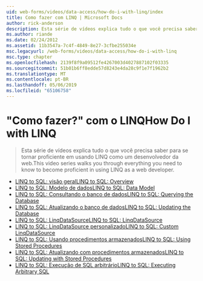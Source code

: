 ```yaml
---
uid: web-forms/videos/data-access/how-do-i-with-linq/index
title: Como fazer com LINQ | Microsoft Docs
author: rick-anderson
description: Esta série de vídeos explica tudo o que você precisa saber para se tornar proficiente em usando LINQ como um desenvolvedor da web.
ms.author: riande
ms.date: 02/24/2012
ms.assetid: 11b3547a-7c4f-4849-8e27-3cfbe255034e
msc.legacyurl: /web-forms/videos/data-access/how-do-i-with-linq
msc.type: chapter
ms.openlocfilehash: 2139f8f9a09512fe4267003d4027887102f03335
ms.sourcegitcommit: 51b01b6ff8edde57d8243e4da28c9f1e7f1962b2
ms.translationtype: MT
ms.contentlocale: pt-BR
ms.lasthandoff: 05/06/2019
ms.locfileid: "65106758"
---
```

# <a name="how-do-i-with-linq"></a><span data-ttu-id="5cb68-103">"Como fazer?" com o LINQ</span><span class="sxs-lookup"><span data-stu-id="5cb68-103">How Do I with LINQ</span></span>

> <span data-ttu-id="5cb68-104">Esta série de vídeos explica tudo o que você precisa saber para se tornar proficiente em usando LINQ como um desenvolvedor da web.</span><span class="sxs-lookup"><span data-stu-id="5cb68-104">This video series walks you through everything you need to know to become proficient in using LINQ as a web developer.</span></span>

- [<span data-ttu-id="5cb68-105">LINQ to SQL: visão geral</span><span class="sxs-lookup"><span data-stu-id="5cb68-105">LINQ to SQL: Overview</span></span>](how-do-i-linq-to-sql-overview.md)
- [<span data-ttu-id="5cb68-106">LINQ to SQL: Modelo de dados</span><span class="sxs-lookup"><span data-stu-id="5cb68-106">LINQ to SQL: Data Model</span></span>](how-do-i-linq-to-sql-data-model.md)
- [<span data-ttu-id="5cb68-107">LINQ to SQL: Consultando o banco de dados</span><span class="sxs-lookup"><span data-stu-id="5cb68-107">LINQ to SQL: Querying the Database</span></span>](how-do-i-linq-to-sql-querying-the-database.md)
- [<span data-ttu-id="5cb68-108">LINQ to SQL: Atualizando o banco de dados</span><span class="sxs-lookup"><span data-stu-id="5cb68-108">LINQ to SQL: Updating the Database</span></span>](how-do-i-linq-to-sql-updating-the-database.md)
- [<span data-ttu-id="5cb68-109">LINQ to SQL: LinqDataSource</span><span class="sxs-lookup"><span data-stu-id="5cb68-109">LINQ to SQL: LinqDataSource</span></span>](how-do-i-linq-to-sql-linqdatasource.md)
- [<span data-ttu-id="5cb68-110">LINQ to SQL: LinqDataSource personalizado</span><span class="sxs-lookup"><span data-stu-id="5cb68-110">LINQ to SQL: Custom LinqDataSource</span></span>](how-do-i-linq-to-sql-custom-linqdatasource.md)
- [<span data-ttu-id="5cb68-111">LINQ to SQL: Usando procedimentos armazenados</span><span class="sxs-lookup"><span data-stu-id="5cb68-111">LINQ to SQL: Using Stored Procedures</span></span>](how-do-i-linq-to-sql-using-stored-procedures.md)
- [<span data-ttu-id="5cb68-112">LINQ to SQL: Atualizando com procedimentos armazenados</span><span class="sxs-lookup"><span data-stu-id="5cb68-112">LINQ to SQL: Updating with Stored Procedures</span></span>](how-do-i-linq-to-sql-updating-with-stored-procedures.md)
- [<span data-ttu-id="5cb68-113">LINQ to SQL: Execução de SQL arbitrário</span><span class="sxs-lookup"><span data-stu-id="5cb68-113">LINQ to SQL: Executing Arbitrary SQL</span></span>](how-do-i-linq-to-sql-executing-arbitrary-sql.md)
